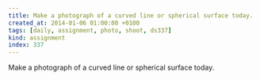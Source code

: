 ```yaml
---
title: Make a photograph of a curved line or spherical surface today.
created_at: 2014-01-06 01:00:00 +0100
tags: [daily, assignment, photo, shoot, ds337]
kind: assignment
index: 337
---
```


Make a photograph of a curved line or spherical surface today.
